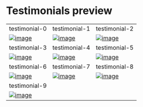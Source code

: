 # Testimonials preview

<table>
  <tr>
    <td width="33.3333%">testimonial-0</td>
    <td width="33.3333%">testimonial-1</td>
    <td width="33.3333%">testimonial-2</td>
  </tr>

  <tr>
    <td width="33.3333%">
      <a href="https://github.com/Clueless-Community/seamless-ui/blob/main/Testimonials/src/testimonial-0.html">
        <img src="https://i.ibb.co/N6dSRJM/image.png" alt="image" border="0" />
      </a>
    </td>
    <td width="33.3333%">
      <a href="https://github.com/Clueless-Community/seamless-ui/blob/main/Testimonials/src/testimonial-1.html">
        <img src="https://i.ibb.co/HqhCMnW/1.png" alt="image" border="0" />
      </a>
    </td>
    <td width="33.3333%">
      <a href="https://github.com/Clueless-Community/seamless-ui/blob/main/Testimonials/src/testimonial-2.html">
        <img src="https://i.ibb.co/kxP8frJ/2.png" alt="image" border="0" />
      </a>
    </td>
  </tr>
  <tr>
    <td width="33.3333%">testimonial-3</td>
    <td width="33.3333%">testimonial-4</td>
    <td width="33.3333%">testimonial-5</td>
  </tr>

  <tr>
    <td width="33.3333%">
      <a href="https://github.com/Clueless-Community/seamless-ui/blob/main/Testimonials/src/testimonial-3.html">
        <img src="https://i.ibb.co/fkCWVms/3.png" alt="image" border="0" />
      </a>
    </td>
    <td width="33.3333%">
      <a href="https://github.com/Clueless-Community/seamless-ui/blob/main/Testimonials/src/testimonial-4.html">
        <img src="https://i.ibb.co/hVH477N/4.png" alt="image" border="0" />
      </a>
    </td>
    <td width="33.3333%">
      <a href="https://github.com/Clueless-Community/seamless-ui/blob/main/Testimonials/src/testimonial-5.html">
        <img src="https://i.ibb.co/hY4r6bv/5.png" alt="image" border="0" />
      </a>
    </td>
  </tr>
  <tr>
    <td width="33.3333%">testimonial-6</td>
    <td width="33.3333%">testimonial-7</td>
    <td width="33.3333%">testimonial-8</td>
  </tr>

  <tr>
    <td width="33.3333%">
      <a href="https://github.com/Clueless-Community/seamless-ui/blob/main/Testimonials/src/testimonial-6.html">
        <img src="https://i.ibb.co/hFy3TfS/6.png" alt="image" border="0" />
      </a>
    </td>
    <td width="33.3333%">
      <a href="https://github.com/Clueless-Community/seamless-ui/blob/main/Testimonials/src/testimonial-7.html">
        <img src="https://i.ibb.co/wMGsNV0/7.png" alt="image" border="0" />
      </a>
    </td>
    <td width="33.3333%">
      <a href="https://github.com/Clueless-Community/seamless-ui/blob/main/Testimonials/src/testimonial-8.html">
        <img src="https://i.ibb.co/m6sNjHt/8.png" alt="image" border="0" />
      </a>
    </td>
  </tr>

  <tr>
    <td width="33.3333%">testimonial-9</td>
  </tr>
  <tr>
    <td width="33.3333%">
      <a href="https://github.com/Clueless-Community/seamless-ui/blob/main/Testimonials/src/testimonial-9.html">
        <img src="https://i.ibb.co/pvGqy8b/9.png" alt="image" border="0" />
      </a>
    </td>
  </tr>
</table>